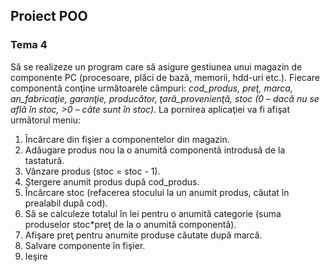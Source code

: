 ## Proiect POO
### Tema 4
Să se realizeze un program care să asigure gestiunea unui magazin de componente PC (procesoare, plăci de bază, memorii, hdd-uri etc.). Fiecare componentă conţine următoarele câmpuri: _cod_produs, preţ, marca, an_fabricaţie, garanţie, producător, ţară_provenienţă, stoc (0 – dacă nu se află în stoc, >0 – câte sunt în stoc)_.
La pornirea aplicaţiei va fi afişat următorul meniu:
1. Încărcare din fişier a componentelor din magazin.
2. Adăugare produs nou la o anumită componentă introdusă de la tastatură.
3. Vânzare produs (stoc = stoc - 1).
4. Ştergere anumit produs după cod_produs.
5. Încărcare stoc (refacerea stocului la un anumit produs, căutat în prealabil după cod).
6. Să se calculeze totalul în lei pentru o anumită categorie (suma produselor stoc*preţ de la o anumită componentă).
7. Afişare preţ pentru anumite produse căutate după marcă.
8. Salvare componente în fişier.
9. Ieşire
